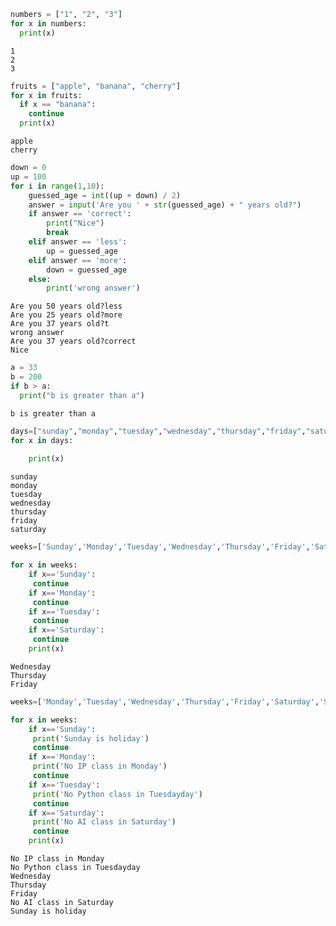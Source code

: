 ```python
numbers = ["1", "2", "3"]
for x in numbers:
  print(x)
```

    1
    2
    3
    


```python
fruits = ["apple", "banana", "cherry"]
for x in fruits:
  if x == "banana":
    continue
  print(x)
```

    apple
    cherry
    


```python
down = 0
up = 100
for i in range(1,10):
    guessed_age = int((up + down) / 2)
    answer = input('Are you ' + str(guessed_age) + " years old?")
    if answer == 'correct':
        print("Nice")
        break
    elif answer == 'less':
        up = guessed_age
    elif answer == 'more':
        down = guessed_age
    else:
        print('wrong answer')
```

    Are you 50 years old?less
    Are you 25 years old?more
    Are you 37 years old?t
    wrong answer
    Are you 37 years old?correct
    Nice
    


```python
a = 33
b = 200
if b > a:
  print("b is greater than a")
```

    b is greater than a
    


```python
days=["sunday","monday","tuesday","wednesday","thursday","friday","saturday"]
for x in days:
  
    print(x)
```

    sunday
    monday
    tuesday
    wednesday
    thursday
    friday
    saturday
    


```python
weeks=['Sunday','Monday','Tuesday','Wednesday','Thursday','Friday','Saturday']

for x in weeks:
    if x=='Sunday':
     continue
    if x=='Monday':
     continue
    if x=='Tuesday':
     continue
    if x=='Saturday':
     continue
    print(x)

```

    Wednesday
    Thursday
    Friday
    


```python
weeks=['Monday','Tuesday','Wednesday','Thursday','Friday','Saturday','Sunday']

for x in weeks:
    if x=='Sunday':
     print('Sunday is holiday')
     continue
    if x=='Monday':
     print('No IP class in Monday')   
     continue
    if x=='Tuesday':
     print('No Python class in Tuesdayday')   
     continue
    if x=='Saturday':
     print('No AI class in Saturday')   
     continue
    print(x)
```

    No IP class in Monday
    No Python class in Tuesdayday
    Wednesday
    Thursday
    Friday
    No AI class in Saturday
    Sunday is holiday
    


```python

```
